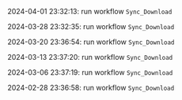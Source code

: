 2024-04-01 23:32:13: run workflow `Sync_Download` 

2024-03-28 23:32:35: run workflow `Sync_Download` 

2024-03-20 23:36:54: run workflow `Sync_Download` 

2024-03-13 23:37:20: run workflow `Sync_Download` 

2024-03-06 23:37:19: run workflow `Sync_Download` 

2024-02-28 23:36:58: run workflow `Sync_Download` 


